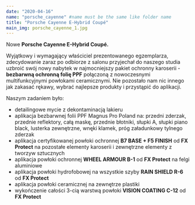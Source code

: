 ```yaml
---
date: "2020-04-16"
name: "porsche_cayenne" #name must be the same like folder name
title: "Porsche Cayenne E-Hybrid Coupé"
main_img: porsche_cayenne_1.jpg
---
```


<p>Nowe <strong>Porsche Cayenne E-Hybrid Coupé.</strong></p>
<p>Wyjątkowy i wymagający właściciel prezentowanego egzemplarza, zdecydowanie zaraz po odbiorze z salonu przyjechał do naszego studia uzbroić swój nowy nabytek w najmocniejszy pakiet ochronny karoserii - <strong>bezbarwną ochronną folię PPF</strong> połączoną z nowoczesnymi multifunkcyjnymi powłokami ceramicznymi. Nie pozostało nam nic innego jak zakasać rękawy, wybrać najlepsze produkty i przystąpić do aplikacji. </p>
<p>Naszym zadaniem było:</p>
<ul>
<li>detailingowe mycie z dekontaminacją lakieru</li>
<li>aplikacja bezbarwnej folii PPF Magnus Pro Poland na: przedni zderzak, przednie reflektory, całą maskę, przednie błotniki, słupki A, słupki piano black, lusterka zewnętrzne, wnęki klamek, próg załadunkowy tylnego zderzak</li>
<li>aplikacja certyfikowanej powłoki ochronnej <strong>B7 BASE + F5 FINISH</strong> od <strong>FX Protect</strong> na pozostałe elementy karoserii i zewnętrzne elementy z tworzyw sztucznych</li>
<li>aplikacja powłoki ochronnej <strong>WHEEL ARMOUR B-1</strong> od <strong>FX Protect</strong> na felgi aluminiowe</li>
<li>aplikacja powłoki hydrofobowej na wszystkie szyby <strong>RAIN SHIELD R-6</strong> od <strong>FX Protect</strong></li>
<li>aplikacja powłoki ceramicznej na zewnętrze plastiki</li>
<li>wykończenie całości 3-cią warstwą powłoki <strong>VISION COATING C-12</strong> od <strong>FX Protect</strong></li>
</ul>